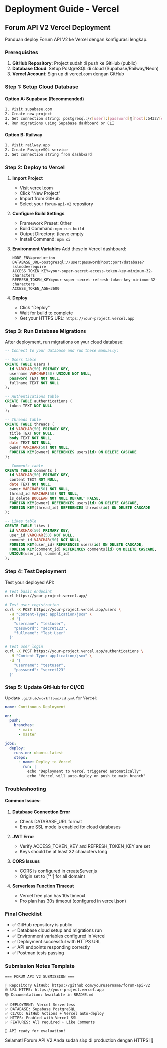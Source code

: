 # Deployment Guide - Vercel

## Forum API V2 Vercel Deployment

Panduan deploy Forum API V2 ke Vercel dengan konfigurasi lengkap.

### Prerequisites

1. **GitHub Repository**: Project sudah di push ke GitHub (public)
2. **Database Cloud**: Setup PostgreSQL di cloud (Supabase/Railway/Neon)
3. **Vercel Account**: Sign up di vercel.com dengan GitHub

### Step 1: Setup Cloud Database

#### Option A: Supabase (Recommended)

```bash
1. Visit supabase.com
2. Create new project
3. Get connection string: postgresql://[user]:[password]@[host]:5432/[database]
4. Run migrations using Supabase dashboard or CLI
```

#### Option B: Railway

```bash
1. Visit railway.app
2. Create PostgreSQL service
3. Get connection string from dashboard
```

### Step 2: Deploy to Vercel

1. **Import Project**

   - Visit vercel.com
   - Click "New Project"
   - Import from GitHub
   - Select your `forum-api-v2` repository

2. **Configure Build Settings**

   - Framework Preset: Other
   - Build Command: `npm run build`
   - Output Directory: (leave empty)
   - Install Command: `npm ci`

3. **Environment Variables**
   Add these in Vercel dashboard:

   ```
   NODE_ENV=production
   DATABASE_URL=postgresql://user:password@host:port/database?sslmode=require
   ACCESS_TOKEN_KEY=your-super-secret-access-token-key-minimum-32-characters
   REFRESH_TOKEN_KEY=your-super-secret-refresh-token-key-minimum-32-characters
   ACCESS_TOKEN_AGE=3600
   ```

4. **Deploy**
   - Click "Deploy"
   - Wait for build to complete
   - Get your HTTPS URL: `https://your-project.vercel.app`

### Step 3: Run Database Migrations

After deployment, run migrations on your cloud database:

```sql
-- Connect to your database and run these manually:

-- Users table
CREATE TABLE users (
  id VARCHAR(50) PRIMARY KEY,
  username VARCHAR(50) UNIQUE NOT NULL,
  password TEXT NOT NULL,
  fullname TEXT NOT NULL
);

-- Authentications table
CREATE TABLE authentications (
  token TEXT NOT NULL
);

-- Threads table
CREATE TABLE threads (
  id VARCHAR(50) PRIMARY KEY,
  title TEXT NOT NULL,
  body TEXT NOT NULL,
  date TEXT NOT NULL,
  owner VARCHAR(50) NOT NULL,
  FOREIGN KEY(owner) REFERENCES users(id) ON DELETE CASCADE
);

-- Comments table
CREATE TABLE comments (
  id VARCHAR(50) PRIMARY KEY,
  content TEXT NOT NULL,
  date TEXT NOT NULL,
  owner VARCHAR(50) NOT NULL,
  thread_id VARCHAR(50) NOT NULL,
  is_delete BOOLEAN NOT NULL DEFAULT FALSE,
  FOREIGN KEY(owner) REFERENCES users(id) ON DELETE CASCADE,
  FOREIGN KEY(thread_id) REFERENCES threads(id) ON DELETE CASCADE
);

-- Likes table
CREATE TABLE likes (
  id VARCHAR(50) PRIMARY KEY,
  user_id VARCHAR(50) NOT NULL,
  comment_id VARCHAR(50) NOT NULL,
  FOREIGN KEY(user_id) REFERENCES users(id) ON DELETE CASCADE,
  FOREIGN KEY(comment_id) REFERENCES comments(id) ON DELETE CASCADE,
  UNIQUE(user_id, comment_id)
);
```

### Step 4: Test Deployment

Test your deployed API:

```bash
# Test basic endpoint
curl https://your-project.vercel.app/

# Test user registration
curl -X POST https://your-project.vercel.app/users \
  -H "Content-Type: application/json" \
  -d '{
    "username": "testuser",
    "password": "secret123",
    "fullname": "Test User"
  }'

# Test user login
curl -X POST https://your-project.vercel.app/authentications \
  -H "Content-Type: application/json" \
  -d '{
    "username": "testuser",
    "password": "secret123"
  }'
```

### Step 5: Update GitHub for CI/CD

Update `.github/workflows/cd.yml` for Vercel:

```yaml
name: Continuous Deployment

on:
  push:
    branches:
      - main
      - master

jobs:
  deploy:
    runs-on: ubuntu-latest
    steps:
      - name: Deploy to Vercel
        run: |
          echo "Deployment to Vercel triggered automatically"
          echo "Vercel will auto-deploy on push to main branch"
```

### Troubleshooting

#### Common Issues:

1. **Database Connection Error**

   - Check DATABASE_URL format
   - Ensure SSL mode is enabled for cloud databases

2. **JWT Error**

   - Verify ACCESS_TOKEN_KEY and REFRESH_TOKEN_KEY are set
   - Keys should be at least 32 characters long

3. **CORS Issues**

   - CORS is configured in createServer.js
   - Origin set to ['*'] for all domains

4. **Serverless Function Timeout**
   - Vercel free plan has 10s timeout
   - Pro plan has 30s timeout (configured in vercel.json)

### Final Checklist

- ✅ GitHub repository is public
- ✅ Database cloud setup and migrations run
- ✅ Environment variables configured in Vercel
- ✅ Deployment successful with HTTPS URL
- ✅ API endpoints responding correctly
- ✅ Postman tests passing

### Submission Notes Template

```
=== FORUM API V2 SUBMISSION ===

🔗 Repository GitHub: https://github.com/yourusername/forum-api-v2
🌐 URL HTTPS: https://your-project.vercel.app
📚 Documentation: Available in README.md

✅ DEPLOYMENT: Vercel Serverless
✅ DATABASE: Supabase PostgreSQL
✅ CI/CD: GitHub Actions + Vercel auto-deploy
✅ HTTPS: Enabled with Vercel SSL
✅ FEATURES: All required + Like Comments

🚀 API ready for evaluation!
```

Selamat! Forum API V2 Anda sudah siap di production dengan HTTPS! 🎉
